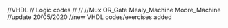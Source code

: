 //VHDL // Logic codes
//
//
//Mux OR_Gate Mealy_Machine Moore_Machine
//update 20/05/2020
//new VHDL codes/exercises added
